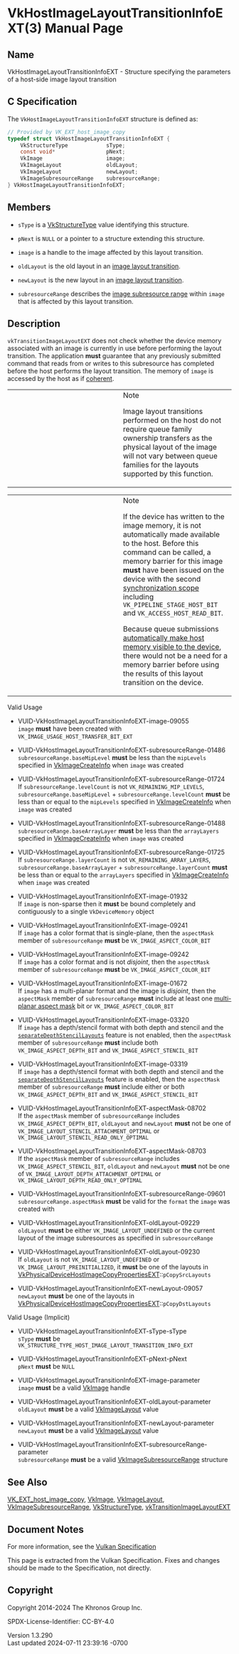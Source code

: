 # VkHostImageLayoutTransitionInfoEXT(3) Manual Page

## Name

VkHostImageLayoutTransitionInfoEXT - Structure specifying the parameters
of a host-side image layout transition



## <a href="#_c_specification" class="anchor"></a>C Specification

The `VkHostImageLayoutTransitionInfoEXT` structure is defined as:

``` c
// Provided by VK_EXT_host_image_copy
typedef struct VkHostImageLayoutTransitionInfoEXT {
    VkStructureType            sType;
    const void*                pNext;
    VkImage                    image;
    VkImageLayout              oldLayout;
    VkImageLayout              newLayout;
    VkImageSubresourceRange    subresourceRange;
} VkHostImageLayoutTransitionInfoEXT;
```

## <a href="#_members" class="anchor"></a>Members

- `sType` is a [VkStructureType](https://registry.khronos.org/vulkan/specs/1.3-extensions/man/html/VkStructureType.html) value identifying
  this structure.

- `pNext` is `NULL` or a pointer to a structure extending this
  structure.

- `image` is a handle to the image affected by this layout transition.

- `oldLayout` is the old layout in an <a
  href="https://registry.khronos.org/vulkan/specs/1.3-extensions/html/vkspec.html#synchronization-image-layout-transitions"
  target="_blank" rel="noopener">image layout transition</a>.

- `newLayout` is the new layout in an <a
  href="https://registry.khronos.org/vulkan/specs/1.3-extensions/html/vkspec.html#synchronization-image-layout-transitions"
  target="_blank" rel="noopener">image layout transition</a>.

- `subresourceRange` describes the <a
  href="https://registry.khronos.org/vulkan/specs/1.3-extensions/html/vkspec.html#resources-image-views"
  target="_blank" rel="noopener">image subresource range</a> within
  `image` that is affected by this layout transition.

## <a href="#_description" class="anchor"></a>Description

`vkTransitionImageLayoutEXT` does not check whether the device memory
associated with an image is currently in use before performing the
layout transition. The application **must** guarantee that any
previously submitted command that reads from or writes to this
subresource has completed before the host performs the layout
transition. The memory of `image` is accessed by the host as if <a
href="https://registry.khronos.org/vulkan/specs/1.3-extensions/html/vkspec.html#memory-coherent"
target="_blank" rel="noopener">coherent</a>.

<table>
<colgroup>
<col style="width: 50%" />
<col style="width: 50%" />
</colgroup>
<tbody>
<tr>
<td class="icon"><em></em></td>
<td class="content">Note
<p>Image layout transitions performed on the host do not require queue
family ownership transfers as the physical layout of the image will not
vary between queue families for the layouts supported by this
function.</p></td>
</tr>
</tbody>
</table>

<table>
<colgroup>
<col style="width: 50%" />
<col style="width: 50%" />
</colgroup>
<tbody>
<tr>
<td class="icon"><em></em></td>
<td class="content">Note
<p>If the device has written to the image memory, it is not
automatically made available to the host. Before this command can be
called, a memory barrier for this image <strong>must</strong> have been
issued on the device with the second <a
href="https://registry.khronos.org/vulkan/specs/1.3-extensions/html/vkspec.html#synchronization-dependencies-scopes"
target="_blank" rel="noopener">synchronization scope</a> including
<code>VK_PIPELINE_STAGE_HOST_BIT</code> and
<code>VK_ACCESS_HOST_READ_BIT</code>.</p>
<p>Because queue submissions <a
href="https://registry.khronos.org/vulkan/specs/1.3-extensions/html/vkspec.html#synchronization-submission-host-writes"
target="_blank" rel="noopener">automatically make host memory visible to
the device</a>, there would not be a need for a memory barrier before
using the results of this layout transition on the device.</p></td>
</tr>
</tbody>
</table>

Valid Usage

- <a href="#VUID-VkHostImageLayoutTransitionInfoEXT-image-09055"
  id="VUID-VkHostImageLayoutTransitionInfoEXT-image-09055"></a>
  VUID-VkHostImageLayoutTransitionInfoEXT-image-09055  
  `image` **must** have been created with
  `VK_IMAGE_USAGE_HOST_TRANSFER_BIT_EXT`

<!-- -->

- <a
  href="#VUID-VkHostImageLayoutTransitionInfoEXT-subresourceRange-01486"
  id="VUID-VkHostImageLayoutTransitionInfoEXT-subresourceRange-01486"></a>
  VUID-VkHostImageLayoutTransitionInfoEXT-subresourceRange-01486  
  `subresourceRange.baseMipLevel` **must** be less than the `mipLevels`
  specified in [VkImageCreateInfo](https://registry.khronos.org/vulkan/specs/1.3-extensions/man/html/VkImageCreateInfo.html) when `image`
  was created

- <a
  href="#VUID-VkHostImageLayoutTransitionInfoEXT-subresourceRange-01724"
  id="VUID-VkHostImageLayoutTransitionInfoEXT-subresourceRange-01724"></a>
  VUID-VkHostImageLayoutTransitionInfoEXT-subresourceRange-01724  
  If `subresourceRange.levelCount` is not `VK_REMAINING_MIP_LEVELS`,
  `subresourceRange.baseMipLevel` + `subresourceRange.levelCount`
  **must** be less than or equal to the `mipLevels` specified in
  [VkImageCreateInfo](https://registry.khronos.org/vulkan/specs/1.3-extensions/man/html/VkImageCreateInfo.html) when `image` was created

- <a
  href="#VUID-VkHostImageLayoutTransitionInfoEXT-subresourceRange-01488"
  id="VUID-VkHostImageLayoutTransitionInfoEXT-subresourceRange-01488"></a>
  VUID-VkHostImageLayoutTransitionInfoEXT-subresourceRange-01488  
  `subresourceRange.baseArrayLayer` **must** be less than the
  `arrayLayers` specified in [VkImageCreateInfo](https://registry.khronos.org/vulkan/specs/1.3-extensions/man/html/VkImageCreateInfo.html)
  when `image` was created

- <a
  href="#VUID-VkHostImageLayoutTransitionInfoEXT-subresourceRange-01725"
  id="VUID-VkHostImageLayoutTransitionInfoEXT-subresourceRange-01725"></a>
  VUID-VkHostImageLayoutTransitionInfoEXT-subresourceRange-01725  
  If `subresourceRange.layerCount` is not `VK_REMAINING_ARRAY_LAYERS`,
  `subresourceRange.baseArrayLayer` + `subresourceRange.layerCount`
  **must** be less than or equal to the `arrayLayers` specified in
  [VkImageCreateInfo](https://registry.khronos.org/vulkan/specs/1.3-extensions/man/html/VkImageCreateInfo.html) when `image` was created

- <a href="#VUID-VkHostImageLayoutTransitionInfoEXT-image-01932"
  id="VUID-VkHostImageLayoutTransitionInfoEXT-image-01932"></a>
  VUID-VkHostImageLayoutTransitionInfoEXT-image-01932  
  If `image` is non-sparse then it **must** be bound completely and
  contiguously to a single `VkDeviceMemory` object

- <a href="#VUID-VkHostImageLayoutTransitionInfoEXT-image-09241"
  id="VUID-VkHostImageLayoutTransitionInfoEXT-image-09241"></a>
  VUID-VkHostImageLayoutTransitionInfoEXT-image-09241  
  If `image` has a color format that is single-plane, then the
  `aspectMask` member of `subresourceRange` **must** be
  `VK_IMAGE_ASPECT_COLOR_BIT`

- <a href="#VUID-VkHostImageLayoutTransitionInfoEXT-image-09242"
  id="VUID-VkHostImageLayoutTransitionInfoEXT-image-09242"></a>
  VUID-VkHostImageLayoutTransitionInfoEXT-image-09242  
  If `image` has a color format and is not *disjoint*, then the
  `aspectMask` member of `subresourceRange` **must** be
  `VK_IMAGE_ASPECT_COLOR_BIT`

- <a href="#VUID-VkHostImageLayoutTransitionInfoEXT-image-01672"
  id="VUID-VkHostImageLayoutTransitionInfoEXT-image-01672"></a>
  VUID-VkHostImageLayoutTransitionInfoEXT-image-01672  
  If `image` has a multi-planar format and the image is *disjoint*, then
  the `aspectMask` member of `subresourceRange` **must** include at
  least one [multi-planar aspect mask](#formats-planes-image-aspect) bit
  or `VK_IMAGE_ASPECT_COLOR_BIT`

- <a href="#VUID-VkHostImageLayoutTransitionInfoEXT-image-03320"
  id="VUID-VkHostImageLayoutTransitionInfoEXT-image-03320"></a>
  VUID-VkHostImageLayoutTransitionInfoEXT-image-03320  
  If `image` has a depth/stencil format with both depth and stencil and
  the
  [`separateDepthStencilLayouts`](#features-separateDepthStencilLayouts)
  feature is not enabled, then the `aspectMask` member of
  `subresourceRange` **must** include both `VK_IMAGE_ASPECT_DEPTH_BIT`
  and `VK_IMAGE_ASPECT_STENCIL_BIT`

- <a href="#VUID-VkHostImageLayoutTransitionInfoEXT-image-03319"
  id="VUID-VkHostImageLayoutTransitionInfoEXT-image-03319"></a>
  VUID-VkHostImageLayoutTransitionInfoEXT-image-03319  
  If `image` has a depth/stencil format with both depth and stencil and
  the
  [`separateDepthStencilLayouts`](#features-separateDepthStencilLayouts)
  feature is enabled, then the `aspectMask` member of `subresourceRange`
  **must** include either or both `VK_IMAGE_ASPECT_DEPTH_BIT` and
  `VK_IMAGE_ASPECT_STENCIL_BIT`

- <a href="#VUID-VkHostImageLayoutTransitionInfoEXT-aspectMask-08702"
  id="VUID-VkHostImageLayoutTransitionInfoEXT-aspectMask-08702"></a>
  VUID-VkHostImageLayoutTransitionInfoEXT-aspectMask-08702  
  If the `aspectMask` member of `subresourceRange` includes
  `VK_IMAGE_ASPECT_DEPTH_BIT`, `oldLayout` and `newLayout` **must** not
  be one of `VK_IMAGE_LAYOUT_STENCIL_ATTACHMENT_OPTIMAL` or
  `VK_IMAGE_LAYOUT_STENCIL_READ_ONLY_OPTIMAL`

- <a href="#VUID-VkHostImageLayoutTransitionInfoEXT-aspectMask-08703"
  id="VUID-VkHostImageLayoutTransitionInfoEXT-aspectMask-08703"></a>
  VUID-VkHostImageLayoutTransitionInfoEXT-aspectMask-08703  
  If the `aspectMask` member of `subresourceRange` includes
  `VK_IMAGE_ASPECT_STENCIL_BIT`, `oldLayout` and `newLayout` **must**
  not be one of `VK_IMAGE_LAYOUT_DEPTH_ATTACHMENT_OPTIMAL` or
  `VK_IMAGE_LAYOUT_DEPTH_READ_ONLY_OPTIMAL`

- <a
  href="#VUID-VkHostImageLayoutTransitionInfoEXT-subresourceRange-09601"
  id="VUID-VkHostImageLayoutTransitionInfoEXT-subresourceRange-09601"></a>
  VUID-VkHostImageLayoutTransitionInfoEXT-subresourceRange-09601  
  `subresourceRange.aspectMask` **must** be valid for the `format` the
  `image` was created with

- <a href="#VUID-VkHostImageLayoutTransitionInfoEXT-oldLayout-09229"
  id="VUID-VkHostImageLayoutTransitionInfoEXT-oldLayout-09229"></a>
  VUID-VkHostImageLayoutTransitionInfoEXT-oldLayout-09229  
  `oldLayout` **must** be either `VK_IMAGE_LAYOUT_UNDEFINED` or the
  current layout of the image subresources as specified in
  `subresourceRange`

- <a href="#VUID-VkHostImageLayoutTransitionInfoEXT-oldLayout-09230"
  id="VUID-VkHostImageLayoutTransitionInfoEXT-oldLayout-09230"></a>
  VUID-VkHostImageLayoutTransitionInfoEXT-oldLayout-09230  
  If `oldLayout` is not `VK_IMAGE_LAYOUT_UNDEFINED` or
  `VK_IMAGE_LAYOUT_PREINITIALIZED`, it **must** be one of the layouts in
  [VkPhysicalDeviceHostImageCopyPropertiesEXT](https://registry.khronos.org/vulkan/specs/1.3-extensions/man/html/VkPhysicalDeviceHostImageCopyPropertiesEXT.html)::`pCopySrcLayouts`

- <a href="#VUID-VkHostImageLayoutTransitionInfoEXT-newLayout-09057"
  id="VUID-VkHostImageLayoutTransitionInfoEXT-newLayout-09057"></a>
  VUID-VkHostImageLayoutTransitionInfoEXT-newLayout-09057  
  `newLayout` **must** be one of the layouts in
  [VkPhysicalDeviceHostImageCopyPropertiesEXT](https://registry.khronos.org/vulkan/specs/1.3-extensions/man/html/VkPhysicalDeviceHostImageCopyPropertiesEXT.html)::`pCopyDstLayouts`

Valid Usage (Implicit)

- <a href="#VUID-VkHostImageLayoutTransitionInfoEXT-sType-sType"
  id="VUID-VkHostImageLayoutTransitionInfoEXT-sType-sType"></a>
  VUID-VkHostImageLayoutTransitionInfoEXT-sType-sType  
  `sType` **must** be
  `VK_STRUCTURE_TYPE_HOST_IMAGE_LAYOUT_TRANSITION_INFO_EXT`

- <a href="#VUID-VkHostImageLayoutTransitionInfoEXT-pNext-pNext"
  id="VUID-VkHostImageLayoutTransitionInfoEXT-pNext-pNext"></a>
  VUID-VkHostImageLayoutTransitionInfoEXT-pNext-pNext  
  `pNext` **must** be `NULL`

- <a href="#VUID-VkHostImageLayoutTransitionInfoEXT-image-parameter"
  id="VUID-VkHostImageLayoutTransitionInfoEXT-image-parameter"></a>
  VUID-VkHostImageLayoutTransitionInfoEXT-image-parameter  
  `image` **must** be a valid [VkImage](https://registry.khronos.org/vulkan/specs/1.3-extensions/man/html/VkImage.html) handle

- <a href="#VUID-VkHostImageLayoutTransitionInfoEXT-oldLayout-parameter"
  id="VUID-VkHostImageLayoutTransitionInfoEXT-oldLayout-parameter"></a>
  VUID-VkHostImageLayoutTransitionInfoEXT-oldLayout-parameter  
  `oldLayout` **must** be a valid [VkImageLayout](https://registry.khronos.org/vulkan/specs/1.3-extensions/man/html/VkImageLayout.html)
  value

- <a href="#VUID-VkHostImageLayoutTransitionInfoEXT-newLayout-parameter"
  id="VUID-VkHostImageLayoutTransitionInfoEXT-newLayout-parameter"></a>
  VUID-VkHostImageLayoutTransitionInfoEXT-newLayout-parameter  
  `newLayout` **must** be a valid [VkImageLayout](https://registry.khronos.org/vulkan/specs/1.3-extensions/man/html/VkImageLayout.html)
  value

- <a
  href="#VUID-VkHostImageLayoutTransitionInfoEXT-subresourceRange-parameter"
  id="VUID-VkHostImageLayoutTransitionInfoEXT-subresourceRange-parameter"></a>
  VUID-VkHostImageLayoutTransitionInfoEXT-subresourceRange-parameter  
  `subresourceRange` **must** be a valid
  [VkImageSubresourceRange](https://registry.khronos.org/vulkan/specs/1.3-extensions/man/html/VkImageSubresourceRange.html) structure

## <a href="#_see_also" class="anchor"></a>See Also

[VK_EXT_host_image_copy](https://registry.khronos.org/vulkan/specs/1.3-extensions/man/html/VK_EXT_host_image_copy.html),
[VkImage](https://registry.khronos.org/vulkan/specs/1.3-extensions/man/html/VkImage.html), [VkImageLayout](https://registry.khronos.org/vulkan/specs/1.3-extensions/man/html/VkImageLayout.html),
[VkImageSubresourceRange](https://registry.khronos.org/vulkan/specs/1.3-extensions/man/html/VkImageSubresourceRange.html),
[VkStructureType](https://registry.khronos.org/vulkan/specs/1.3-extensions/man/html/VkStructureType.html),
[vkTransitionImageLayoutEXT](https://registry.khronos.org/vulkan/specs/1.3-extensions/man/html/vkTransitionImageLayoutEXT.html)

## <a href="#_document_notes" class="anchor"></a>Document Notes

For more information, see the <a
href="https://registry.khronos.org/vulkan/specs/1.3-extensions/html/vkspec.html#VkHostImageLayoutTransitionInfoEXT"
target="_blank" rel="noopener">Vulkan Specification</a>

This page is extracted from the Vulkan Specification. Fixes and changes
should be made to the Specification, not directly.

## <a href="#_copyright" class="anchor"></a>Copyright

Copyright 2014-2024 The Khronos Group Inc.

SPDX-License-Identifier: CC-BY-4.0

Version 1.3.290  
Last updated 2024-07-11 23:39:16 -0700
